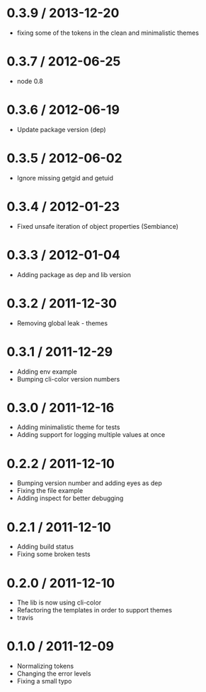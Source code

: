 
0.3.9 / 2013-12-20
==================

  * fixing some of the tokens in the clean and minimalistic themes

0.3.7 / 2012-06-25
==================

  * node 0.8

0.3.6 / 2012-06-19
==================

  * Update package version (dep)

0.3.5 / 2012-06-02
==================

  * Ignore missing getgid and getuid

0.3.4 / 2012-01-23
==================

  * Fixed unsafe iteration of object properties (Sembiance)

0.3.3 / 2012-01-04
==================

  * Adding package as dep and lib version

0.3.2 / 2011-12-30
==================

  * Removing global leak - themes

0.3.1 / 2011-12-29
==================

  * Adding env example
  * Bumping cli-color version numbers

0.3.0 / 2011-12-16
==================

  * Adding minimalistic theme for tests
  * Adding support for logging multiple values at once

0.2.2 / 2011-12-10
==================

  * Bumping version number and adding eyes as dep
  * Fixing the file example
  * Adding inspect for better debugging

0.2.1 / 2011-12-10
==================

  * Adding build status
  * Fixing some broken tests

0.2.0 / 2011-12-10
==================

  * The lib is now using cli-color
  * Refactoring the templates in order to support themes
  * travis

0.1.0 / 2011-12-09
==================

  * Normalizing tokens
  * Changing the error levels
  * Fixing a small typo
